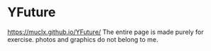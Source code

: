 # YFuture
https://muclx.github.io/YFuture/
The entire page is made purely for exercise. photos and graphics do not belong to me.
